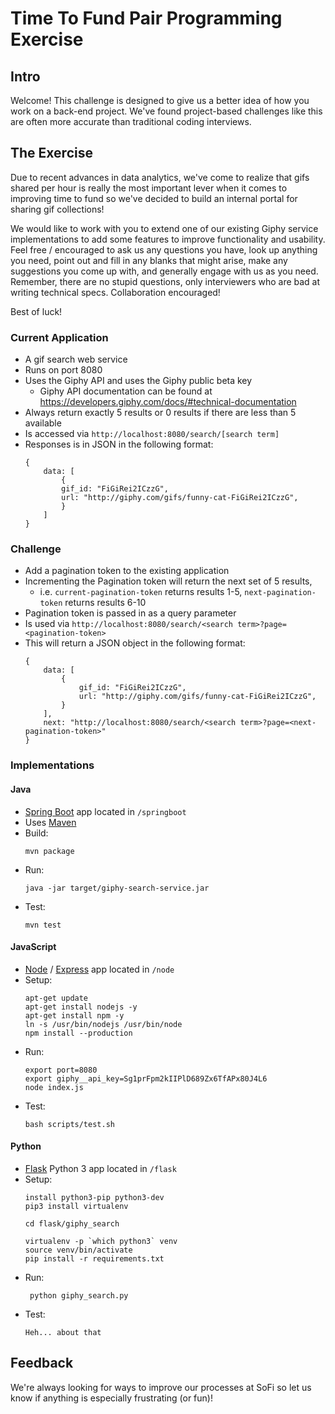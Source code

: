 Time To Fund Pair Programming Exercise
============================

## Intro

Welcome! This challenge is designed to give us a better idea of how you work
on a back-end project. We've found project-based challenges like this are
often more accurate than traditional coding interviews.

## The Exercise

Due to recent advances in data analytics, we've come to realize that gifs 
shared per hour is really the most important lever when it comes to improving 
time to fund so we've decided to build an internal portal for sharing gif collections!

We would like to work with you to extend one of our existing Giphy service implementations 
to add some features to improve functionality and usability. Feel free / encouraged to ask 
us any questions you have, look up anything you need, point out and fill in any blanks that might arise, 
make any suggestions you come up with, and generally engage with us as you need. 
Remember, there are no stupid questions, only interviewers who are bad at writing technical specs. Collaboration encouraged!

Best of luck!

### Current Application

- A gif search web service
- Runs on port 8080
- Uses the Giphy API and uses the Giphy public beta key
    - Giphy API documentation can be found at https://developers.giphy.com/docs/#technical-documentation
- Always return exactly 5 results or 0 results if there are less than 5 available
- Is accessed via `http://localhost:8080/search/[search term]`
- Responses is in JSON in the following format:
    ``` 
    {
        data: [
            {
            gif_id: "FiGiRei2ICzzG",
            url: "http://giphy.com/gifs/funny-cat-FiGiRei2ICzzG",
            }
        ]
    }
    ```


### Challenge

- Add a pagination token to the existing application
- Incrementing the Pagination token will return the next set of 5 results, 
    - i.e. `current-pagination-token` returns results 1-5, `next-pagination-token` returns results 6-10
- Pagination token is passed in as a query parameter  
- Is used via `http://localhost:8080/search/<search term>?page=<pagination-token>`
- This will return a JSON object in the following format:
    ```
    {
        data: [
            {
                gif_id: "FiGiRei2ICzzG",
                url: "http://giphy.com/gifs/funny-cat-FiGiRei2ICzzG",
            }
        ],
        next: "http://localhost:8080/search/<search term>?page=<next-pagination-token>"
    }
    ```

### Implementations

#### Java
- [Spring Boot](http://spring.io/projects/spring-boot) app located in `/springboot` 
- Uses [Maven](https://maven.apache.org/)
- Build:
    ```
    mvn package
    ```
- Run:
    ```
    java -jar target/giphy-search-service.jar  
    ```
- Test:
    ```
    mvn test
    ```

#### JavaScript
- [Node](https://nodejs.org) / [Express](https://expressjs.com/) app located in `/node`
- Setup:
    ```
    apt-get update
    apt-get install nodejs -y
    apt-get install npm -y
    ln -s /usr/bin/nodejs /usr/bin/node
    npm install --production
    ```
- Run:
    ```
    export port=8080
    export giphy__api_key=Sg1prFpm2kIIPlD689Zx6TfAPx80J4L6
    node index.js
    ```
- Test:
    ```
    bash scripts/test.sh
    ```    

#### Python
- [Flask](http://flask.pocoo.org/) Python 3 app located in `/flask`
- Setup:
    ```
    install python3-pip python3-dev
    pip3 install virtualenv
    
    cd flask/giphy_search
   
    virtualenv -p `which python3` venv
    source venv/bin/activate
    pip install -r requirements.txt
    ```
- Run:
    ```
     python giphy_search.py
    ```
- Test:
    ```
    Heh... about that
    ```

## Feedback

We're always looking for ways to improve our processes at SoFi so
let us know if anything is especially frustrating (or fun)!
